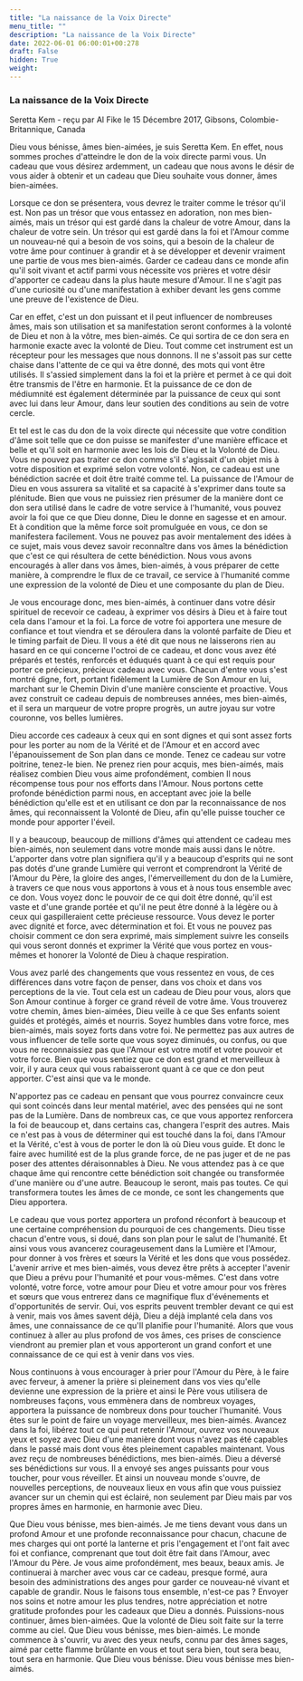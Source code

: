 ```yaml
---
title: "La naissance de la Voix Directe"
menu_title: ""
description: "La naissance de la Voix Directe"
date: 2022-06-01 06:00:01+00:278
draft: False
hidden: True
weight:
---
```

### La naissance de la Voix Directe

Seretta Kem - reçu par Al Fike le 15 Décembre 2017, Gibsons, Colombie-Britannique, Canada

Dieu vous bénisse, âmes bien-aimées, je suis Seretta Kem. En effet, nous sommes proches d'atteindre le don de la voix directe parmi vous. Un cadeau que vous désirez ardemment, un cadeau que nous avons le désir de vous aider à obtenir et un cadeau que Dieu souhaite vous donner, âmes bien-aimées.

Lorsque ce don se présentera, vous devrez le traiter comme le trésor qu'il est. Non pas un trésor que vous entassez en adoration, non mes bien-aimés, mais un trésor qui est gardé dans la chaleur de votre Amour, dans la chaleur de votre sein. Un trésor qui est gardé dans la foi et l'Amour comme un nouveau-né qui a besoin de vos soins, qui a besoin de la chaleur de votre âme pour continuer à grandir et à se développer et devenir vraiment une partie de vous mes bien-aimés. Garder ce cadeau dans ce monde afin qu'il soit vivant et actif parmi vous nécessite vos prières et votre désir d'apporter ce cadeau dans la plus haute mesure d'Amour. Il ne s'agit pas d'une curiosité ou d'une manifestation à exhiber devant les gens comme une preuve de l'existence de Dieu. 

Car en effet, c'est un don puissant et il peut influencer de nombreuses âmes, mais son utilisation et sa manifestation seront conformes à la volonté de Dieu et non à la vôtre, mes bien-aimés. Ce qui sortira de ce don sera en harmonie exacte avec la volonté de Dieu. Tout comme cet instrument est un récepteur pour les messages que nous donnons. Il ne s'assoit pas sur cette chaise dans l'attente de ce qui va être donné, des mots qui vont être utilisés. Il s'assied simplement dans la foi et la prière et permet à ce qui doit être transmis de l'être en harmonie. Et la puissance de ce don de médiumnité est également déterminée par la puissance de ceux qui sont avec lui dans leur Amour, dans leur soutien des conditions au sein de votre cercle. 

Et tel est le cas du don de la voix directe qui nécessite que votre condition d'âme soit telle que ce don puisse se manifester d'une manière efficace et belle et qu'il soit en harmonie avec les lois de Dieu et la Volonté de Dieu. Vous ne pouvez pas traiter ce don comme s'il s'agissait d'un objet mis à votre disposition et exprimé selon votre volonté. Non, ce cadeau est une bénédiction sacrée et doit être traité comme tel. La puissance de l'Amour de Dieu en vous assurera sa vitalité et sa capacité à s'exprimer dans toute sa plénitude. Bien que vous ne puissiez rien présumer de la manière dont ce don sera utilisé dans le cadre de votre service à l'humanité, vous pouvez avoir la foi que ce que Dieu donne, Dieu le donne en sagesse et en amour. Et à condition que la même force soit promulguée en vous, ce don se manifestera facilement. Vous ne pouvez pas avoir mentalement des idées à ce sujet, mais vous devez savoir reconnaître dans vos âmes la bénédiction que c'est ce qui résultera de cette bénédiction. Nous vous avons encouragés à aller dans vos âmes, bien-aimés, à vous préparer de cette manière, à comprendre le flux de ce travail, ce service à l'humanité comme une expression de la volonté de Dieu et une composante du plan de Dieu.

Je vous encourage donc, mes bien-aimés, à continuer dans votre désir spirituel de recevoir ce cadeau, à exprimer vos désirs à Dieu et à faire tout cela dans l'amour et la foi. La force de votre foi apportera une mesure de confiance et tout viendra et se déroulera dans la volonté parfaite de Dieu et le timing parfait de Dieu. Il vous a été dit que nous ne laisserons rien au hasard en ce qui concerne l'octroi de ce cadeau, et donc vous avez été préparés et testés, renforcés et éduqués quant à ce qui est requis pour porter ce précieux, précieux cadeau avec vous. Chacun d'entre vous s'est montré digne, fort, portant fidèlement la Lumière de Son Amour en lui, marchant sur le Chemin Divin d'une manière consciente et proactive. Vous avez construit ce cadeau depuis de nombreuses années, mes bien-aimés, et il sera un marqueur de votre propre progrès, un autre joyau sur votre couronne, vos belles lumières.

Dieu accorde ces cadeaux à ceux qui en sont dignes et qui sont assez forts pour les porter au nom de la Vérité et de l'Amour et en accord avec l'épanouissement de Son plan dans ce monde. Tenez ce cadeau sur votre poitrine, tenez-le bien. Ne prenez rien pour acquis, mes bien-aimés, mais réalisez combien Dieu vous aime profondément, combien Il nous récompense tous pour nos efforts dans l'Amour. Nous portons cette profonde bénédiction parmi nous, en acceptant avec joie la belle bénédiction qu'elle est et en utilisant ce don par la reconnaissance de nos âmes, qui reconnaissent la Volonté de Dieu, afin qu'elle puisse toucher ce monde pour apporter l'éveil.

Il y a beaucoup, beaucoup de millions d'âmes qui attendent ce cadeau mes bien-aimés, non seulement dans votre monde mais aussi dans le nôtre. L'apporter dans votre plan signifiera qu'il y a beaucoup d'esprits qui ne sont pas dotés d'une grande Lumière qui verront et comprendront la Vérité de l'Amour du Père, la gloire des anges, l'émerveillement du don de la Lumière, à travers ce que nous vous apportons à vous et à nous tous ensemble avec ce don. Vous voyez donc le pouvoir de ce qui doit être donné, qu'il est vaste et d'une grande portée et qu'il ne peut être donné à la légère ou à ceux qui gaspilleraient cette précieuse ressource. Vous devez le porter avec dignité et force, avec détermination et foi. Et vous ne pouvez pas choisir comment ce don sera exprimé, mais simplement suivre les conseils qui vous seront donnés et exprimer la Vérité que vous portez en vous-mêmes et honorer la Volonté de Dieu à chaque respiration.

Vous avez parlé des changements que vous ressentez en vous, de ces différences dans votre façon de penser, dans vos choix et dans vos perceptions de la vie. Tout cela est un cadeau de Dieu pour vous, alors que Son Amour continue à forger ce grand réveil de votre âme. Vous trouverez votre chemin, âmes bien-aimées, Dieu veille à ce que Ses enfants soient guidés et protégés, aimés et nourris. Soyez humbles dans votre force, mes bien-aimés, mais soyez forts dans votre foi. Ne permettez pas aux autres de vous influencer de telle sorte que vous soyez diminués, ou confus, ou que vous ne reconnaissiez pas que l'Amour est votre motif et votre pouvoir et votre force. Bien que vous sentiez que ce don est grand et merveilleux à voir, il y aura ceux qui vous rabaisseront quant à ce que ce don peut apporter. C'est ainsi que va le monde.

N'apportez pas ce cadeau en pensant que vous pourrez convaincre ceux qui sont coincés dans leur mental matériel, avec des pensées qui ne sont pas de la Lumière. Dans de nombreux cas, ce que vous apportez renforcera la foi de beaucoup et, dans certains cas, changera l'esprit des autres. Mais ce n'est pas à vous de déterminer qui est touché dans la foi, dans l'Amour et la Vérité, c'est à vous de porter le don là où Dieu vous guide. Et donc le faire avec humilité est de la plus grande force, de ne pas juger et de ne pas poser des attentes déraisonnables à Dieu. Ne vous attendez pas à ce que chaque âme qui rencontre cette bénédiction soit changée ou transformée d'une manière ou d'une autre. Beaucoup le seront, mais pas toutes. Ce qui transformera toutes les âmes de ce monde, ce sont les changements que Dieu apportera.

Le cadeau que vous portez apportera un profond réconfort à beaucoup et une certaine compréhension du pourquoi de ces changements. Dieu tisse chacun d'entre vous, si doué, dans son plan pour le salut de l'humanité. Et ainsi vous vous avancerez courageusement dans la Lumière et l'Amour, pour donner à vos frères et sœurs la Vérité et les dons que vous possédez. L'avenir arrive et mes bien-aimés, vous devez être prêts à accepter l'avenir que Dieu a prévu pour l'humanité et pour vous-mêmes. C'est dans votre volonté, votre force, votre amour pour Dieu et votre amour pour vos frères et sœurs que vous entrerez dans ce magnifique flux d'événements et d'opportunités de servir. Oui, vos esprits peuvent trembler devant ce qui est à venir, mais vos âmes savent déjà, Dieu a déjà implanté cela dans vos âmes, une connaissance de ce qu'Il planifie pour l'humanité. Alors que vous continuez à aller au plus profond de vos âmes, ces prises de conscience viendront au premier plan et vous apporteront un grand confort et une connaissance de ce qui est à venir dans vos vies.

Nous continuons à vous encourager à prier pour l'Amour du Père, à le faire avec ferveur, à amener la prière si pleinement dans vos vies qu'elle devienne une expression de la prière et ainsi le Père vous utilisera de nombreuses façons, vous emmènera dans de nombreux voyages, apportera la puissance de nombreux dons pour toucher l'humanité. Vous êtes sur le point de faire un voyage merveilleux, mes bien-aimés. Avancez dans la foi, libérez tout ce qui peut retenir l'Amour, ouvrez vos nouveaux yeux et soyez avec Dieu d'une manière dont vous n'avez pas été capables dans le passé mais dont vous êtes pleinement capables maintenant. Vous avez reçu de nombreuses bénédictions, mes bien-aimés. Dieu a déversé ses bénédictions sur vous. Il a envoyé ses anges puissants pour vous toucher, pour vous réveiller. Et ainsi un nouveau monde s'ouvre, de nouvelles perceptions, de nouveaux lieux en vous afin que vous puissiez avancer sur un chemin qui est éclairé, non seulement par Dieu mais par vos propres âmes en harmonie, en harmonie avec Dieu.

Que Dieu vous bénisse, mes bien-aimés. Je me tiens devant vous dans un profond Amour et une profonde reconnaissance pour chacun, chacune de mes charges qui ont porté la lanterne et pris l'engagement et l'ont fait avec foi et confiance, comprenant que tout doit être fait dans l'Amour, avec l'Amour du Père. Je vous aime profondément, mes beaux, beaux amis. Je continuerai à marcher avec vous car ce cadeau, presque formé, aura besoin des administrations des anges pour garder ce nouveau-né vivant et capable de grandir. Nous le faisons tous ensemble, n'est-ce pas ? Envoyer nos soins et notre amour les plus tendres, notre appréciation et notre gratitude profondes pour les cadeaux que Dieu a donnés. Puissions-nous continuer, âmes bien-aimées. Que la volonté de Dieu soit faite sur la terre comme au ciel. Que Dieu vous bénisse, mes bien-aimés. Le monde commence à s'ouvrir, vu avec des yeux neufs, connu par des âmes sages, aimé par cette flamme brûlante en vous et tout sera bien, tout sera beau, tout sera en harmonie. Que Dieu vous bénisse. Dieu vous bénisse mes bien-aimés.



